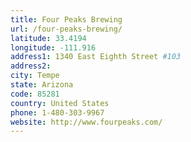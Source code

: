 ```yaml
---
title: Four Peaks Brewing
url: /four-peaks-brewing/
latitude: 33.4194
longitude: -111.916
address1: 1340 East Eighth Street #103
address2: 
city: Tempe
state: Arizona
code: 85281
country: United States
phone: 1-480-303-9967
website: http://www.fourpeaks.com/
---
```



